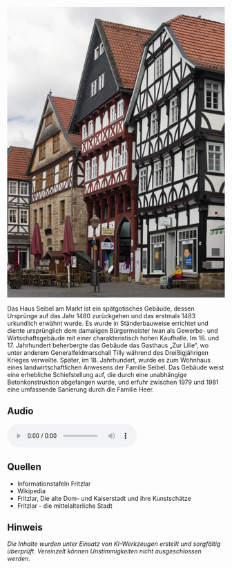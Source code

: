 ![Haus Seibel](./images/fritzlar/p10.jpg)

Das Haus Seibel am Markt ist ein spätgotisches Gebäude, dessen Ursprünge auf das Jahr 1480 zurückgehen und das erstmals 1483 urkundlich erwähnt wurde. Es wurde in Ständerbauweise errichtet und diente ursprünglich dem damaligen Bürgermeister Iwan als Gewerbe- und Wirtschaftsgebäude mit einer charakteristisch hohen Kaufhalle. Im 16. und 17. Jahrhundert beherbergte das Gebäude das Gasthaus „Zur Lilie“, wo unter anderem Generalfeldmarschall Tilly während des Dreißigjährigen Krieges verweilte. Später, im 18. Jahrhundert, wurde es zum Wohnhaus eines landwirtschaftlichen Anwesens der Familie Seibel. Das Gebäude weist eine erhebliche Schiefstellung auf, die durch eine unabhängige Betonkonstruktion abgefangen wurde, und erfuhr zwischen 1979 und 1981 eine umfassende Sanierung durch die Familie Heer.

## Audio

<audio controls class="full-width-audio">
  <source src="locales/fritzlar/de/p10.mp3" type="audio/mpeg">
  Dein Browser unterstützt kein Audioelement.
</audio>

## Quellen

- Informationstafeln Fritzlar
- Wikipedia
- Fritzlar, Die alte Dom- und Kaiserstadt und ihre Kunstschätze
- Fritzlar - die mittelalterliche Stadt

## Hinweis

_Die Inhalte wurden unter Einsatz von KI-Werkzeugen erstellt und sorgfältig überprüft. Vereinzelt können Unstimmigkeiten nicht ausgeschlossen werden._